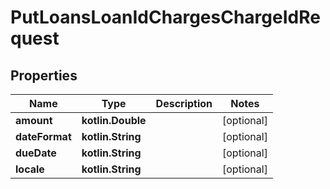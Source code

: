 
# PutLoansLoanIdChargesChargeIdRequest

## Properties
| Name | Type | Description | Notes |
| ------------ | ------------- | ------------- | ------------- |
| **amount** | **kotlin.Double** |  |  [optional] |
| **dateFormat** | **kotlin.String** |  |  [optional] |
| **dueDate** | **kotlin.String** |  |  [optional] |
| **locale** | **kotlin.String** |  |  [optional] |



